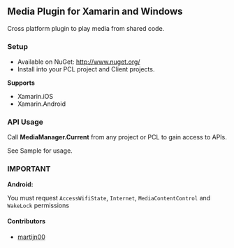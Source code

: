 ## Media Plugin for Xamarin and Windows

Cross platform plugin to play media from shared code.

### Setup
* Available on NuGet: http://www.nuget.org/
* Install into your PCL project and Client projects.

**Supports**
* Xamarin.iOS
* Xamarin.Android


### API Usage

Call **MediaManager.Current** from any project or PCL to gain access to APIs.

See Sample for usage.

### **IMPORTANT**
**Android:**

You must request `AccessWifiState`, `Internet`, `MediaContentControl` and `WakeLock` permissions


#### Contributors
* [martijn00](https://github.com/martijn00)
